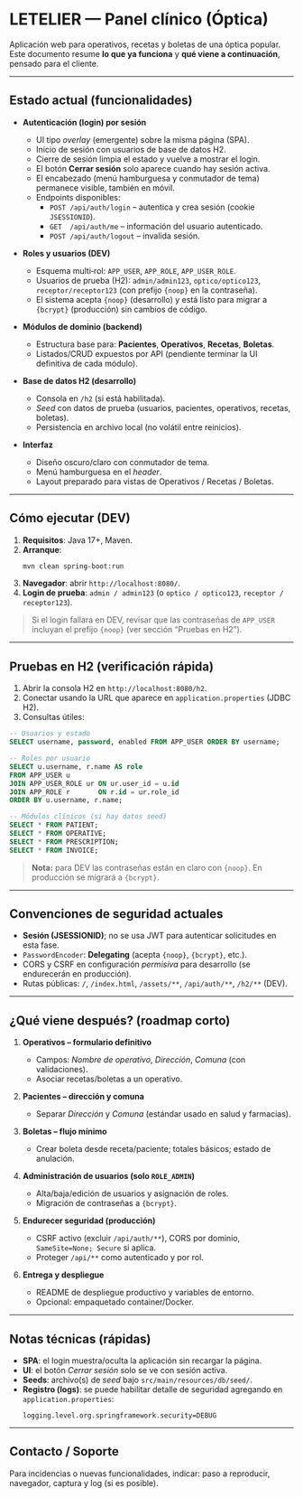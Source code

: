 
# LETELIER — Panel clínico (Óptica)

Aplicación web para operativos, recetas y boletas de una óptica popular.
Este documento resume **lo que ya funciona** y **qué viene a continuación**, pensado para el cliente.

---

## Estado actual (funcionalidades)

- **Autenticación (login) por sesión**
  - UI tipo *overlay* (emergente) sobre la misma página (SPA).
  - Inicio de sesión con usuarios de base de datos H2.
  - Cierre de sesión limpia el estado y vuelve a mostrar el login.
  - El botón **Cerrar sesión** solo aparece cuando hay sesión activa.
  - El encabezado (menú hamburguesa y conmutador de tema) permanece visible, también en móvil.
  - Endpoints disponibles:
    - `POST /api/auth/login` – autentica y crea sesión (cookie `JSESSIONID`).
    - `GET  /api/auth/me` – información del usuario autenticado.
    - `POST /api/auth/logout` – invalida sesión.

- **Roles y usuarios (DEV)**
  - Esquema multi‑rol: `APP_USER`, `APP_ROLE`, `APP_USER_ROLE`.
  - Usuarios de prueba (H2): `admin/admin123`, `optico/optico123`, `receptor/receptor123` (con prefijo `{noop}` en la contraseña).
  - El sistema acepta `{noop}` (desarrollo) y está listo para migrar a `{bcrypt}` (producción) sin cambios de código.

- **Módulos de dominio (backend)**
  - Estructura base para: **Pacientes**, **Operativos**, **Recetas**, **Boletas**.
  - Listados/CRUD expuestos por API (pendiente terminar la UI definitiva de cada módulo).

- **Base de datos H2 (desarrollo)**
  - Consola en `/h2` (si está habilitada).
  - *Seed* con datos de prueba (usuarios, pacientes, operativos, recetas, boletas).
  - Persistencia en archivo local (no volátil entre reinicios).

- **Interfaz**
  - Diseño oscuro/claro con conmutador de tema.
  - Menú hamburguesa en el *header*.
  - Layout preparado para vistas de Operativos / Recetas / Boletas.

---

## Cómo ejecutar (DEV)

1. **Requisitos**: Java 17+, Maven.
2. **Arranque**:
   ```bash
   mvn clean spring-boot:run
   ```
3. **Navegador**: abrir `http://localhost:8080/`.
4. **Login de prueba**: `admin / admin123` (o `optico / optico123`, `receptor / receptor123`).

> Si el login fallara en DEV, revisar que las contraseñas de `APP_USER` incluyan el prefijo `{noop}` (ver sección “Pruebas en H2”).

---

## Pruebas en H2 (verificación rápida)

1. Abrir la consola H2 en `http://localhost:8080/h2`.
2. Conectar usando la URL que aparece en `application.properties` (JDBC H2).
3. Consultas útiles:

```sql
-- Usuarios y estado
SELECT username, password, enabled FROM APP_USER ORDER BY username;

-- Roles por usuario
SELECT u.username, r.name AS role
FROM APP_USER u
JOIN APP_USER_ROLE ur ON ur.user_id = u.id
JOIN APP_ROLE r       ON r.id = ur.role_id
ORDER BY u.username, r.name;

-- Módulos clínicos (si hay datos seed)
SELECT * FROM PATIENT;
SELECT * FROM OPERATIVE;
SELECT * FROM PRESCRIPTION;
SELECT * FROM INVOICE;
```

> **Nota:** para DEV las contraseñas están en claro con `{noop}`. En producción se migrará a `{bcrypt}`.

---

## Convenciones de seguridad actuales

- **Sesión (JSESSIONID)**; no se usa JWT para autenticar solicitudes en esta fase.
- `PasswordEncoder`: **Delegating** (acepta `{noop}`, `{bcrypt}`, etc.).
- CORS y CSRF en configuración *permisiva* para desarrollo (se endurecerán en producción).
- Rutas públicas: `/`, `/index.html`, `/assets/**`, `/api/auth/**`, `/h2/**` (DEV).

---

## ¿Qué viene después? (roadmap corto)

1. **Operativos – formulario definitivo**
   - Campos: *Nombre de operativo*, *Dirección*, *Comuna* (con validaciones).
   - Asociar recetas/boletas a un operativo.

2. **Pacientes – dirección y comuna**
   - Separar *Dirección* y *Comuna* (estándar usado en salud y farmacias).

3. **Boletas – flujo mínimo**
   - Crear boleta desde receta/paciente; totales básicos; estado de anulación.

4. **Administración de usuarios (solo `ROLE_ADMIN`)**
   - Alta/baja/edición de usuarios y asignación de roles.
   - Migración de contraseñas a `{bcrypt}`.

5. **Endurecer seguridad (producción)**
   - CSRF activo (excluir `/api/auth/**`), CORS por dominio, `SameSite=None; Secure` si aplica.
   - Proteger `/api/**` como autenticado y por rol.

6. **Entrega y despliegue**
   - README de despliegue productivo y variables de entorno.
   - Opcional: empaquetado container/Docker.

---

## Notas técnicas (rápidas)

- **SPA**: el login muestra/oculta la aplicación sin recargar la página.
- **UI**: el botón *Cerrar sesión* solo se ve con sesión activa.
- **Seeds**: archivo(s) de *seed* bajo `src/main/resources/db/seed/`.
- **Registro (logs)**: se puede habilitar detalle de seguridad agregando en `application.properties`:
  ```properties
  logging.level.org.springframework.security=DEBUG
  ```

---

## Contacto / Soporte

Para incidencias o nuevas funcionalidades, indicar: paso a reproducir, navegador, captura y log (si es posible).

